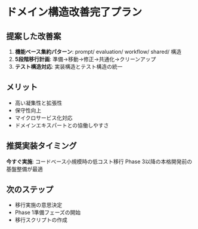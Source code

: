 # ドメイン構造改善完了プラン

## 提案した改善案
1. **機能ベース集約パターン**: prompt/ evaluation/ workflow/ shared/ 構造
2. **5段階移行計画**: 準備→移動→修正→共通化→クリーンアップ
3. **テスト構造対応**: 実装構造とテスト構造の統一

## メリット
- 高い凝集性と拡張性
- 保守性向上
- マイクロサービス化対応
- ドメインエキスパートとの協働しやすさ

## 推奨実装タイミング
**今すぐ実施**: コードベース小規模時の低コスト移行
Phase 3以降の本格開発前の基盤整備が最適

## 次のステップ
- 移行実施の意思決定
- Phase 1準備フェーズの開始
- 移行スクリプトの作成